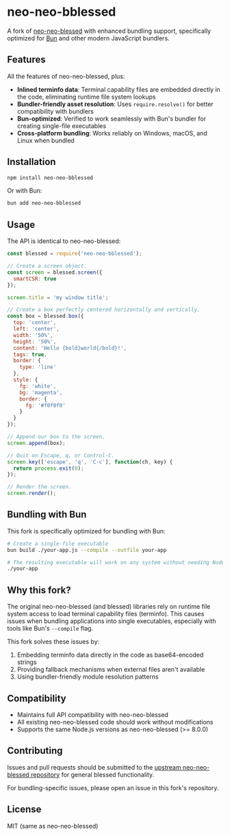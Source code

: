 # neo-neo-bblessed

A fork of [neo-neo-blessed](https://github.com/eirikb/neo-neo-blessed) with enhanced bundling support, specifically optimized for [Bun](https://bun.sh) and other modern JavaScript bundlers.

## Features

All the features of neo-neo-blessed, plus:

- **Inlined terminfo data**: Terminal capability files are embedded directly in the code, eliminating runtime file system lookups
- **Bundler-friendly asset resolution**: Uses `require.resolve()` for better compatibility with bundlers
- **Bun-optimized**: Verified to work seamlessly with Bun's bundler for creating single-file executables
- **Cross-platform bundling**: Works reliably on Windows, macOS, and Linux when bundled

## Installation

```bash
npm install neo-neo-bblessed
```

Or with Bun:

```bash
bun add neo-neo-bblessed
```

## Usage

The API is identical to neo-neo-blessed:

```javascript
const blessed = require('neo-neo-bblessed');

// Create a screen object.
const screen = blessed.screen({
  smartCSR: true
});

screen.title = 'my window title';

// Create a box perfectly centered horizontally and vertically.
const box = blessed.box({
  top: 'center',
  left: 'center',
  width: '50%',
  height: '50%',
  content: 'Hello {bold}world{/bold}!',
  tags: true,
  border: {
    type: 'line'
  },
  style: {
    fg: 'white',
    bg: 'magenta',
    border: {
      fg: '#f0f0f0'
    }
  }
});

// Append our box to the screen.
screen.append(box);

// Quit on Escape, q, or Control-C.
screen.key(['escape', 'q', 'C-c'], function(ch, key) {
  return process.exit(0);
});

// Render the screen.
screen.render();
```

## Bundling with Bun

This fork is specifically optimized for bundling with Bun:

```bash
# Create a single-file executable
bun build ./your-app.js --compile --outfile your-app

# The resulting executable will work on any system without needing Node.js or Bun installed
./your-app
```

## Why this fork?

The original neo-neo-blessed (and blessed) libraries rely on runtime file system access to load terminal capability files (terminfo). This causes issues when bundling applications into single executables, especially with tools like Bun's `--compile` flag.

This fork solves these issues by:

1. Embedding terminfo data directly in the code as base64-encoded strings
2. Providing fallback mechanisms when external files aren't available
3. Using bundler-friendly module resolution patterns

## Compatibility

- Maintains full API compatibility with neo-neo-blessed
- All existing neo-neo-blessed code should work without modifications
- Supports the same Node.js versions as neo-neo-blessed (>= 8.0.0)

## Contributing

Issues and pull requests should be submitted to the [upstream neo-neo-blessed repository](https://github.com/eirikb/neo-neo-blessed) for general blessed functionality.

For bundling-specific issues, please open an issue in this fork's repository.

## License

MIT (same as neo-neo-blessed)